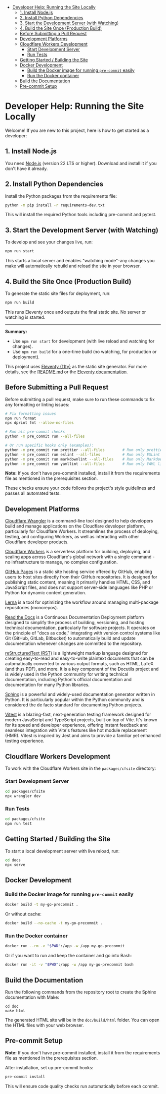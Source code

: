<!-- START doctoc generated TOC please keep comment here to allow auto update -->
<!-- DON'T EDIT THIS SECTION, INSTEAD RE-RUN doctoc TO UPDATE -->

- [Developer Help: Running the Site Locally](#developer-help-running-the-site-locally)
  - [1. Install Node.js](#1-install-nodejs)
  - [2. Install Python Dependencies](#2-install-python-dependencies)
  - [3. Start the Development Server (with Watching)](#3-start-the-development-server-with-watching)
  - [4. Build the Site Once (Production Build)](#4-build-the-site-once-production-build)
  - [Before Submitting a Pull Request](#before-submitting-a-pull-request)
  - [Development Platforms](#development-platforms)
  - [Cloudflare Workers Development](#cloudflare-workers-development)
    - [Start Development Server](#start-development-server)
    - [Run Tests](#run-tests)
  - [Getting Started / Building the Site](#getting-started--building-the-site)
  - [Docker Development](#docker-development)
    - [Build the Docker image for running `pre-commit` easily](#build-the-docker-image-for-running-pre-commit-easily)
    - [Run the Docker container](#run-the-docker-container)
  - [Build the Documentation](#build-the-documentation)
  - [Pre-commit Setup](#pre-commit-setup)

<!-- END doctoc generated TOC please keep comment here to allow auto update -->

# Developer Help: Running the Site Locally

Welcome! If you are new to this project, here is how to get started as a developer:

## 1. Install Node.js

You need [Node.js](https://nodejs.org/) (version 22 LTS or higher). Download and install it if you don't have it already.

## 2. Install Python Dependencies

Install the Python packages from the requirements file:

```bash
python -m pip install -r requirements-dev.txt
```

This will install the required Python tools including pre-commit and pytest.

## 3. Start the Development Server (with Watching)

To develop and see your changes live, run:

```bash
npm run start
```

This starts a local server and enables "watching mode"-any changes you make will automatically rebuild and reload the site in your browser.

## 4. Build the Site Once (Production Build)

To generate the static site files for deployment, run:

```bash
npm run build
```

This runs Eleventy once and outputs the final static site. No server or watching is started.

---

**Summary:**

- Use `npm run start` for development (with live reload and watching for changes).
- Use `npm run build` for a one-time build (no watching, for production or deployment).

This project uses [Eleventy (11ty)](https://www.11ty.dev/) as the static site generator. For more details, see the [README.md](README.md#local-development) or the [Eleventy documentation](https://www.11ty.dev/docs/).

## Before Submitting a Pull Request

Before submitting a pull request, make sure to run these commands to fix any formatting or linting issues:

```bash
# Fix formatting issues
npm run format
npx dprint fmt --allow-no-files

# Run all pre-commit checks
python -m pre_commit run --all-files

# Or run specific hooks only (examples):
python -m pre_commit run prettier --all-files        # Run only prettier formatting
python -m pre_commit run eslint --all-files          # Run only ESLint checks
python -m pre_commit run markdownlint --all-files    # Run only Markdown linting
python -m pre_commit run yamllint --all-files        # Run only YAML linting
```

**Note:** If you don't have pre-commit installed, install it from the requirements file as mentioned in the prerequisites section.

These checks ensure your code follows the project's style guidelines and passes all automated tests.

## Development Platforms

[Cloudflare Wrangler](https://developers.cloudflare.com/workers/wrangler/) is a command-line tool designed to help developers build and manage applications on the Cloudflare developer platform, particularly for Cloudflare Workers. It streamlines the process of deploying, testing, and configuring Workers, as well as interacting with other Cloudflare developer products.

[Cloudflare Workers](https://developers.cloudflare.com/workers/) is a serverless platform for building, deploying, and scaling apps across Cloudflare's global network with a single command - no infrastructure to manage, no complex configuration.

[GitHub Pages](https://pages.github.com/) is a static site hosting service offered by GitHub, enabling users to host sites directly from their GitHub repositories. It is designed for publishing static content, meaning it primarily handles HTML, CSS, and JavaScript files, and does not support server-side languages like PHP or Python for dynamic content generation.

[Lerna](https://lerna.js.org/) is a tool for optimizing the workflow around managing multi-package repositories (monorepos).

[Read the Docs](https://about.readthedocs.com/) is a Continuous Documentation Deployment platform designed to simplify the process of building, versioning, and hosting technical documentation, particularly for software projects. It operates on the principle of "docs as code," integrating with version control systems like Git (GitHub, GitLab, Bitbucket) to automatically build and update documentation whenever changes are committed to the repository.

[reStructuredText (RST)](https://www.sphinx-doc.org/en/master/usage/restructuredtext/basics.html) is a lightweight markup language designed for creating easy-to-read and easy-to-write plaintext documents that can be automatically converted to various output formats, such as HTML, LaTeX (and thus PDF), and more. It is a key component of the Docutils project and is widely used in the Python community for writing technical documentation, including Python's official documentation and documentation for many Python libraries.

[Sphinx](https://www.sphinx-doc.org/en/master/) is a powerful and widely-used documentation generator written in Python. It is particularly popular within the Python community and is considered the de facto standard for documenting Python projects.

[Vitest](https://vitest.dev/) is a blazing-fast, next-generation testing framework designed for modern JavaScript and TypeScript projects, built on top of Vite. It's known for its speed and developer experience, offering instant feedback and seamless integration with Vite's features like hot module replacement (HMR). Vitest is inspired by Jest and aims to provide a familiar yet enhanced testing experience.

## Cloudflare Workers Development

To work with the Cloudflare Workers site in the `packages/cfsite` directory:

### Start Development Server

```bash
cd packages/cfsite
npx wrangler dev
```

### Run Tests

```bash
cd packages/cfsite
npm run test
```

## Getting Started / Building the Site

To start a local development server with live reload, run:

```bash
cd docs
npx serve
```

## Docker Development

### Build the Docker image for running `pre-commit` easily

```bash
docker build -t my-go-precommit .
```

Or without cache:

```bash
docker build --no-cache -t my-go-precommit .
```

### Run the Docker container

```bash
docker run --rm -v "$PWD":/app -w /app my-go-precommit
```

Or if you want to run and keep the container and go into Bash:

```bash
docker run -it -v "$PWD":/app -w /app my-go-precommit bash
```

## Build the Documentation

Run the following commands from the repository root to create the Sphinx documentation with Make:

```shell
cd doc
make html
```

The generated HTML site will be in the `doc/build/html` folder.
You can open the HTML files with your web browser.

## Pre-commit Setup

**Note:** If you don't have pre-commit installed, install it from the requirements file as mentioned in the prerequisites section.

After installation, set up pre-commit hooks:

```bash
pre-commit install
```

This will ensure code quality checks run automatically before each commit.
